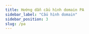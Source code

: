 ```yaml
---
title: Hướng dẫn cấu hình domain PA
sidebar_label: "Cấu hình domain"
sidebar_position: 3
slug: /pa
---
```

